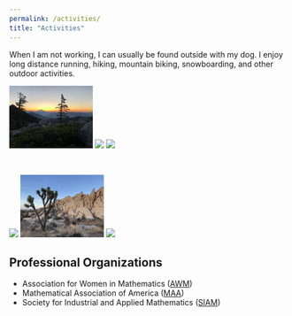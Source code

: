 ```yaml
---
permalink: /activities/
title: "Activities"
---
```



 When I am not working, I can usually be found outside with my dog. I enjoy long distance running, hiking, mountain biking, snowboarding, and other outdoor activities.



 <p float="center">
   <img src="/images/trinity_alps.jpg" width="30%" />
   <img src="/images/horns.jpg" width="30%" />
   <img src="/images/kings_canyon.jpg" width="30%" />
</p>

<br>

<p float="center">
   <img src="/images/sierra.jpg" width="30%" />
   <img src="/images/joshua_tree.jpg" width="30%" />
   <img src="/images/half_dome.JPG" width="30%" />
 </p>



Professional Organizations
---
 - Association for Women in Mathematics ([AWM](https://awm-math.org/))
 - Mathematical Association of America ([MAA](https://www.maa.org/))
 - Society for Industrial and Applied Mathematics ([SIAM](https://www.siam.org/))
